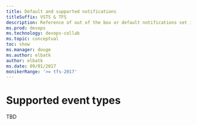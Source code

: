 ```yaml
---
title: Default and supported notifications
titleSuffix: VSTS & TFS
description: Reference of out of the box or default notifications set in Visual Studio Team Services or Team Foundation Server 
ms.prod: devops
ms.technology: devops-collab
ms.topic: conceptual
toc: show
ms.manager: douge
ms.author: elbatk
author: elbatk
ms.date: 09/01/2017
monikerRange: '>= tfs-2017'
---
```




# Supported event types
TBD
